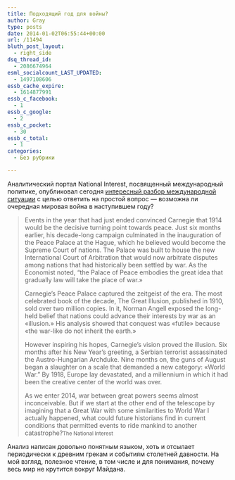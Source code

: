 ```yaml
---
title: Подходящий год для войны?
author: Gray
type: posts
date: 2014-01-02T06:55:44+00:00
url: /11494
bluth_post_layout:
  - right_side
dsq_thread_id:
  - 2086674964
esml_socialcount_LAST_UPDATED:
  - 1497108606
essb_cache_expire:
  - 1614877991
essb_c_facebook:
  - 1
essb_c_google:
  - 2
essb_c_pocket:
  - 30
essb_c_total:
  - 1
categories:
  - Без рубрики

---
```








Аналитический портал National Interest, посвященный международный политике, опубликовал сегодня <a href="http://nationalinterest.org/commentary/2014-good-year-great-war-9652" target="_blank">интересный разбор международной ситуации</a> с целью ответить на простой вопрос — возможна ли очередная мировая война в наступившем году?

> Events in the year that had just ended convinced Carnegie that 1914 would be the decisive turning point towards peace. Just six months earlier, his decade-long campaign culminated in the inauguration of the Peace Palace at the Hague, which he believed would become the Supreme Court of nations. The Palace was built to house the new International Court of Arbitration that would now arbitrate disputes among nations that had historically been settled by war. As the Economist noted, “the Palace of Peace embodies the great idea that gradually law will take the place of war.&#187;
> 
> Carnegie&#8217;s Peace Palace captured the zeitgeist of the era. The most celebrated book of the decade, The Great Illusion, published in 1910, sold over two million copies. In it, Norman Angell exposed the long-held belief that nations could advance their interests by war as an &#171;illusion.&#187; His analysis showed that conquest was &#171;futile&#187; because &#171;the war-like do not inherit the earth.&#187;
> 
> However inspiring his hopes, Carnegie’s vision proved the illusion. Six months after his New Year’s greeting, a Serbian terrorist assassinated the Austro-Hungarian Archduke. Nine months on, the guns of August began a slaughter on a scale that demanded a new category: &#171;World War.” By 1918, Europe lay devastated, and a millennium in which it had been the creative center of the world was over.
> 
> As we enter 2014, war between great powers seems almost inconceivable. But if we start at the other end of the telescope by imagining that a Great War with some similarities to World War I actually happened, what could future historians find in current conditions that permitted events to ride mankind to another catastrophe?<small>The National Interest</small>

Анализ написан довольно понятным языком, хоть и отсылает периодически к древним грекам и событиям столетней давности. На мой взгляд, полезное чтение, в том числе и для понимания, почему весь мир не крутится вокруг Майдана.